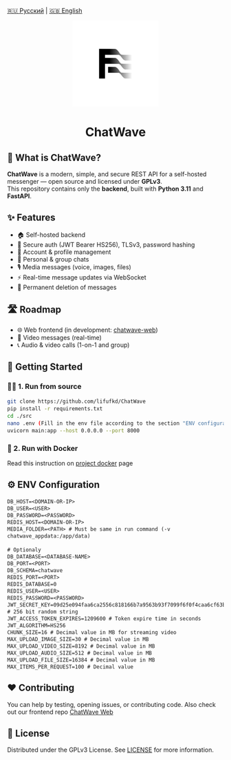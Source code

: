 <!-- Language switch -->
[🇷🇺 Русский](README/readme.ru.md) | [🇬🇧 English](README.md)

<p align="center">
  <img src="assets/logo-light.svg" alt="ChatWave logo" width="200"/>
</p>

<h1 align="center">ChatWave</h1>

## 🌊 What is ChatWave?

**ChatWave** is a modern, simple, and secure REST API for a self-hosted messenger — open source and licensed under **GPLv3**.  
This repository contains only the **backend**, built with **Python 3.11** and **FastAPI**.

## ✨ Features

- 🏠 Self-hosted backend
- 🔐 Secure auth (JWT Bearer HS256), TLSv3, password hashing
- 👤 Account & profile management
- 💬 Personal & group chats
- 🎙️ Media messages (voice, images, files)
- ⚡ Real-time message updates via WebSocket
- 🧹 Permanent deletion of messages

## 🛣️ Roadmap

- 🌐 Web frontend (in development: [chatwave-web](https://github.com/lifufkd/chatwave-web))
- 🎥 Video messages (real-time)
- 📞 Audio & video calls (1-on-1 and group)

## 🚀 Getting Started

### 🧑‍💻 1. Run from source

```bash
git clone https://github.com/lifufkd/ChatWave
pip install -r requirements.txt
cd ./src
nano .env (Fill in the env file according to the section "ENV configuration")
uvicorn main:app --host 0.0.0.0 --port 8000
```

### 🐳 2. Run with Docker
Read this instruction on [project docker](https://hub.docker.com/repository/docker/sbrse/chatwave) page

## ⚙️ ENV Configuration

```
DB_HOST=<DOMAIN-OR-IP>
DB_USER=<USER>
DB_PASSWORD=<PASSWORD>
REDIS_HOST=<DOMAIN-OR-IP>
MEDIA_FOLDER=<PATH> # Must be same in run command (-v chatwave_appdata:/app/data)
 
# Optionaly
DB_DATABASE=<DATABASE-NAME>
DB_PORT=<PORT>
DB_SCHEMA=chatwave
REDIS_PORT=<PORT>
REDIS_DATABASE=0
REDIS_USER=<USER>
REDIS_PASSWORD=<PASSWORD>
JWT_SECRET_KEY=09d25e094faa6ca2556c818166b7a9563b93f7099f6f0f4caa6cf63b88e8d3e7 # 256 bit random string
JWT_ACCESS_TOKEN_EXPIRES=1209600 # Token expire time in seconds
JWT_ALGORITHM=HS256
CHUNK_SIZE=16 # Decimal value in MB for streaming video
MAX_UPLOAD_IMAGE_SIZE=30 # Decimal value in MB
MAX_UPLOAD_VIDEO_SIZE=8192 # Decimal value in MB
MAX_UPLOAD_AUDIO_SIZE=512 # Decimal value in MB
MAX_UPLOAD_FILE_SIZE=16384 # Decimal value in MB
MAX_ITEMS_PER_REQUEST=100 # Decimal value
```

## ❤️ Contributing

You can help by testing, opening issues, or contributing code.
Also check out our frontend repo [ChatWave Web](https://github.com/lifufkd/chatwave-web)

## 📜 License
Distributed under the GPLv3 License. See [LICENSE](https://github.com/lifufkd/ChatWave/blob/main/LICENSE) for more information.
